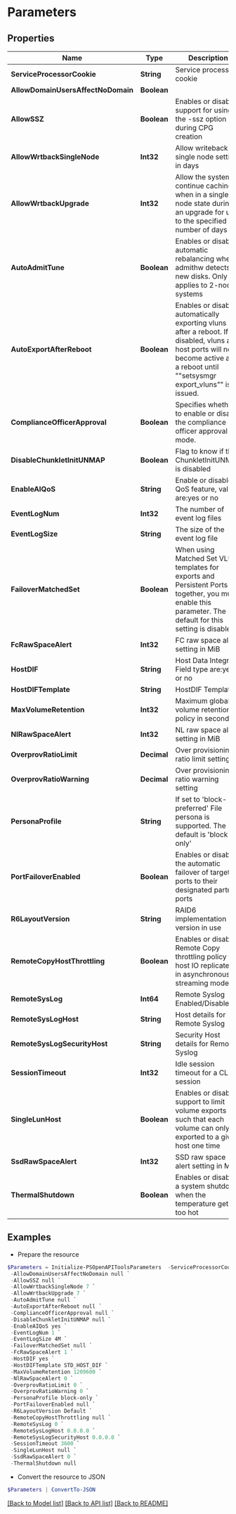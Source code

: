 # Parameters
## Properties

Name | Type | Description | Notes
------------ | ------------- | ------------- | -------------
**ServiceProcessorCookie** | **String** | Service processor cookie | [optional] 
**AllowDomainUsersAffectNoDomain** | **Boolean** |  | [optional] 
**AllowSSZ** | **Boolean** | Enables or disables support for using the -ssz option during CPG creation | [optional] 
**AllowWrtbackSingleNode** | **Int32** | Allow writeback single node setting in days | [optional] 
**AllowWrtbackUpgrade** | **Int32** | Allow the system to continue caching when in a single node state during an upgrade for up to the specified number of days | [optional] 
**AutoAdmitTune** | **Boolean** | Enables or disables automatic rebalancing when admithw detects new disks. Only applies to 2-node systems | [optional] 
**AutoExportAfterReboot** | **Boolean** | Enables or disables automatically exporting vluns after a reboot. If disabled, vluns and host ports will not become active after a reboot until &quot;&quot;setsysmgr export_vluns&quot;&quot; is issued. | [optional] 
**ComplianceOfficerApproval** | **Boolean** | Specifies whether to enable or disable the compliance officer approval mode. | [optional] 
**DisableChunkletInitUNMAP** | **Boolean** | Flag to know if the ChunkletInitUNMAP is disabled | [optional] 
**EnableAIQoS** | **String** | Enable or disable AI QoS feature, values are:yes or no | [optional] 
**EventLogNum** | **Int32** | The number of event log files | [optional] 
**EventLogSize** | **String** | The size of the event log file | [optional] 
**FailoverMatchedSet** | **Boolean** | When using Matched Set VLUN templates for exports and Persistent Ports together, you must enable this parameter. The default for this setting is disabled | [optional] 
**FcRawSpaceAlert** | **Int32** | FC raw space alert setting in MiB | [optional] 
**HostDIF** | **String** | Host Data Integrity Field type are:yes or no | [optional] 
**HostDIFTemplate** | **String** | HostDIF Template | [optional] 
**MaxVolumeRetention** | **Int32** | Maximum global volume retention policy in seconds | [optional] 
**NlRawSpaceAlert** | **Int32** | NL raw space alert setting in MiB | [optional] 
**OverprovRatioLimit** | **Decimal** | Over provisioning ratio limit setting | [optional] 
**OverprovRatioWarning** | **Decimal** | Over provisioning ratio warning setting | [optional] 
**PersonaProfile** | **String** | If set to &#39;block-preferred&#39; File persona is supported. The default is &#39;block-only&#39; | [optional] 
**PortFailoverEnabled** | **Boolean** | Enables or disables the automatic failover of target ports to their designated partner ports | [optional] 
**R6LayoutVersion** | **String** | RAID6 implementation version in use | [optional] 
**RemoteCopyHostThrottling** | **Boolean** | Enables or disables Remote Copy throttling policy for host IO replicated in asynchronous streaming mode | [optional] 
**RemoteSysLog** | **Int64** | Remote Syslog Enabled/Disabled | [optional] 
**RemoteSysLogHost** | **String** | Host details for Remote Syslog | [optional] 
**RemoteSysLogSecurityHost** | **String** | Security Host details for Remote Syslog | [optional] 
**SessionTimeout** | **Int32** | Idle session timeout for a CLI session | [optional] 
**SingleLunHost** | **Boolean** | Enables or disables support to limit volume exports such that each volume can only be exported to a given host one time | [optional] 
**SsdRawSpaceAlert** | **Int32** | SSD raw space alert setting in MiB | [optional] 
**ThermalShutdown** | **Boolean** | Enables or disables a system shutdown when the temperature gets too hot | [optional] 

## Examples

- Prepare the resource
```powershell
$Parameters = Initialize-PSOpenAPIToolsParameters  -ServiceProcessorCookie SPMXN5442108 `
 -AllowDomainUsersAffectNoDomain null `
 -AllowSSZ null `
 -AllowWrtbackSingleNode 7 `
 -AllowWrtbackUpgrade 7 `
 -AutoAdmitTune null `
 -AutoExportAfterReboot null `
 -ComplianceOfficerApproval null `
 -DisableChunkletInitUNMAP null `
 -EnableAIQoS yes `
 -EventLogNum 1 `
 -EventLogSize 4M `
 -FailoverMatchedSet null `
 -FcRawSpaceAlert 1 `
 -HostDIF yes `
 -HostDIFTemplate STD_HOST_DIF `
 -MaxVolumeRetention 1209600 `
 -NlRawSpaceAlert 0 `
 -OverprovRatioLimit 0 `
 -OverprovRatioWarning 0 `
 -PersonaProfile block-only `
 -PortFailoverEnabled null `
 -R6LayoutVersion Default `
 -RemoteCopyHostThrottling null `
 -RemoteSysLog 0 `
 -RemoteSysLogHost 0.0.0.0 `
 -RemoteSysLogSecurityHost 0.0.0.0 `
 -SessionTimeout 3600 `
 -SingleLunHost null `
 -SsdRawSpaceAlert 0 `
 -ThermalShutdown null
```

- Convert the resource to JSON
```powershell
$Parameters | ConvertTo-JSON
```

[[Back to Model list]](../README.md#documentation-for-models) [[Back to API list]](../README.md#documentation-for-api-endpoints) [[Back to README]](../README.md)

